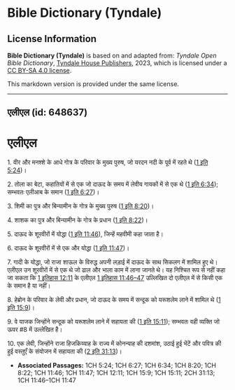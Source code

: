 # Bible Dictionary (Tyndale)

## License Information

**Bible Dictionary (Tyndale)** is based on and adapted from: _Tyndale Open Bible Dictionary_, [Tyndale House Publishers](https://tyndaleopenresources.com/), 2023, which is licensed under a [CC BY-SA 4.0 license](https://creativecommons.org/licenses/by-sa/4.0/legalcode.en).

This markdown version is provided under the same license.



--------------------------------

## एलीएल (id: 648637)

एलीएल
=====

1\. वीर और मनश्शे के आधे गोत्र के परिवार के मुख्य पुरुष, जो यरदन नदी के पूर्व में रहते थे ([1 इति 5:24](https://ref.ly/1Chr5:24))।

2\. तोला का बेटा, कहातियों में से एक जो दाऊद के समय में लेवीय गायकों में से एक थे ([1 इति 6:34](https://ref.ly/1Chr6:34)); सम्भवतः एलीआब के समान ([1 इति 6:27](https://ref.ly/1Chr6:27))।

3\. शिमी का पुत्र और बिन्यामीन के गोत्र के मुख्य पुरुष ([1 इति 8:20](https://ref.ly/1Chr8:20))।

4\. शाशक का पुत्र और बिन्यामीन के गोत्र के प्रधान ([1 इति 8:22](https://ref.ly/1Chr8:22))।

5\. दाऊद के शूरवीरों में योद्धा ([1 इति 11:46](https://ref.ly/1Chr11:46)), जिन्हें महवीमी कहा जाता है।

6\. दाऊद के शूरवीरों में से एक और योद्धा ([1 इति 11:47](https://ref.ly/1Chr11:47))।

7\. गादी के योद्धा, जो राजा शाऊल के विरुद्ध अपनी लड़ाई में दाऊद के साथ सिकलग में शामिल हुए थे। एलीएल उन शूरवीरों में से एक थे जो ढाल और भाला काम में लाना जानते थे। यह निश्चित रूप से नहीं कहा जा सकता कि [1 इतिहास 12:11](https://ref.ly/1Chr12:11) के एलीएल [1 इतिहास 11:46–47](https://ref.ly/1Chr11:46-1Chr11:47) उल्लिखित दो एलीएल में से किसी एक के समान है या नहीं।

8\. हेब्रोन के परिवार के लेवी और प्रधान, जो दाऊद के समय में सन्दूक को यरूशलेम लाने में शामिल थे ([1 इति 15:9](https://ref.ly/1Chr15:9))।

9\. वे याजक जिन्होंने सन्दूक को यरूशलेम लाने में सहायता की ([1 इति 15:11](https://ref.ly/1Chr15:11)); सम्भवतः वही व्यक्ति जो ऊपर \#8 में उल्लेखित है।

10\. एक लेवी, जिन्होंने राजा हिजकिय्याह के राज्य में कोनन्याह की दशमांश, उठाई हुई भेंटें और पवित्र की हुई वस्तुएँ के संयोजन में सहायता की ([2 इति 31:13](https://ref.ly/2Chr31:13))।

* **Associated Passages:** 1CH 5:24; 1CH 6:27; 1CH 6:34; 1CH 8:20; 1CH 8:22; 1CH 11:46; 1CH 11:47; 1CH 12:11; 1CH 15:9; 1CH 15:11; 2CH 31:13; 1CH 11:46–1CH 11:47

